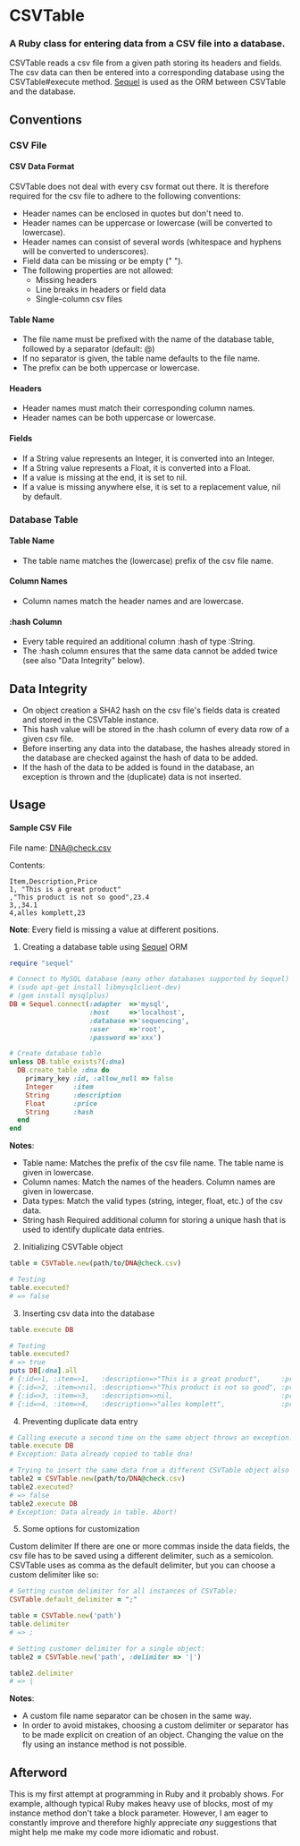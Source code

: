 # CSVTable

### A Ruby class for entering data from a CSV file into a database.

CSVTable reads a csv file from a given path storing its headers and fields.
The csv data can then be entered into a corresponding database using the CSVTable#execute method.
[Sequel](http://sequel.rubyforge.org/) is used as the ORM between CSVTable and the database.

## Conventions

### CSV File

#### CSV Data Format

CSVTable does not deal with every csv format out there.
It is therefore required for the csv file to adhere to the following conventions:

* Header names can be enclosed in quotes but don't need to.
* Header names can be uppercase or lowercase (will be converted to lowercase).
* Header names can consist of several words (whitespace and hyphens will be converted to underscores).
* Field data can be missing or be empty (" ").
* The following properties are not allowed:
  * Missing headers
  * Line breaks in headers or field data
  * Single-column csv files


#### Table Name
* The file name must be prefixed with the name of the database table, followed by a separator (default: @)
* If no separator is given, the table name defaults to the file name.
* The prefix can be both uppercase or lowercase.

#### Headers
* Header names must match their corresponding column names.
* Header names can be both uppercase or lowercase.

#### Fields
* If a String value represents an Integer, it is converted into an Integer.
* If a String value represents a Float, it is converted into a Float.
* If a value is missing at the end, it is set to nil.
* If a value is missing anywhere else, it is set to a replacement value, nil by default.




### Database Table

#### Table Name
* The table name matches the (lowercase) prefix of the csv file name.

#### Column Names
* Column names match the header names and are lowercase.

#### :hash Column
* Every table required an additional column :hash of type :String.
* The :hash column ensures that the same data cannot be added twice (see also "Data Integrity" below).


## Data Integrity

* On object creation a SHA2 hash on the csv file's fields data is created and stored in the CSVTable instance.
* This hash value will be stored in the :hash column of every data row of a given csv file.
* Before inserting any data into the database, the hashes already stored in the database are checked against the 
hash of data to be added.
* If the hash of the data to be added is found in the database, an exception is thrown and the (duplicate) data is not inserted.


## Usage

#### Sample CSV File
File name: DNA@check.csv

Contents:

```
Item,Description,Price
1, "This is a great product"
,"This product is not so good",23.4
3,,34.1
4,alles komplett,23
```

**Note**: Every field is missing a value at different positions.

1) Creating a database table using [Sequel](http://sequel.rubyforge.org/) ORM

``` ruby
require "sequel"

# Connect to MySQL database (many other databases supported by Sequel)
# (sudo apt-get install libmysqlclient-dev)
# (gem install mysqlplus)
DB = Sequel.connect(:adapter  =>'mysql', 
                    :host     =>'localhost', 
                    :database =>'sequencing', 
                    :user     =>'root', 
                    :password =>'xxx')

# Create database table
unless DB.table_exists?(:dna)
  DB.create_table :dna do
    primary_key :id, :allow_null => false
    Integer     :item
    String      :description
    Float       :price
    String      :hash
  end
end
```

**Notes**:

* Table name:   Matches the prefix of the csv file name. The table name is given in lowercase.
* Column names: Match the names of the headers. Column names are given in lowercase.
* Data types:   Match the valid types (string, integer, float, etc.) of the csv data.
* String hash   Required additional column for storing a unique hash that is used to identify duplicate data entries.


2) Initializing CSVTable object

~~~ ruby
table = CSVTable.new(path/to/DNA@check.csv)

# Testing
table.executed?
# => false
~~~


3) Inserting csv data into the database 

```ruby
table.execute DB

# Testing
table.executed?
# => true
puts DB[:dna].all
# {:id=>1, :item=>1,   :description=>"This is a great product",     :price=>nil,  :hash=>"c1fc89[...]5ef"}
# {:id=>2, :item=>nil, :description=>"This product is not so good", :price=>23.4, :hash=>"c1fc89[...]5ef"}
# {:id=>3, :item=>3,   :description=>nil,                           :price=>34.1, :hash=>"c1fc89[...]5ef"}
# {:id=>4, :item=>4,   :description=>"alles komplett",              :price=>23.0, :hash=>"c1fc89[...]5ef"}
```


4) Preventing duplicate data entry

```ruby
# Calling execute a second time on the same object throws an exception:
table.execute DB
# Exception: Data already copied to table dna!

# Trying to insert the same data from a different CSVTable object also throws an exception:
table2 = CSVTable.new(path/to/DNA@check.csv)
table2.executed?
# => false
table2.execute DB
# Exception: Data already in table. Abort!
```

5) Some options for customization

Custom delimiter
If there are one or more commas inside the data fields, the csv file has to be saved using a different delimiter, such as a semicolon.
CSVTable uses as comma as the default delimiter, but you can choose a custom delimiter like so:

```ruby
# Setting custom delimiter for all instances of CSVTable:
CSVTable.default_delimiter = ";"

table = CSVTable.new('path')
table.delimiter
# => ;

# Setting customer delimiter for a single object:
table2 = CSVTable.new('path', :delimiter => '|')

table2.delimiter
# => |
```

**Notes**: 

* A custom file name separator can be chosen in the same way.
* In order to avoid mistakes, choosing a custom delimiter or separator has to be made explicit on creation of an object. Changing the value on the fly using an instance method is not possible.


## Afterword

This is my first attempt at programming in Ruby and it probably shows. For example, although typical Ruby makes heavy use of blocks, most of my instance method don't take a block parameter.
However, I am eager to constantly improve and therefore highly appreciate *any* suggestions that might help me make my code more idiomatic and robust.

